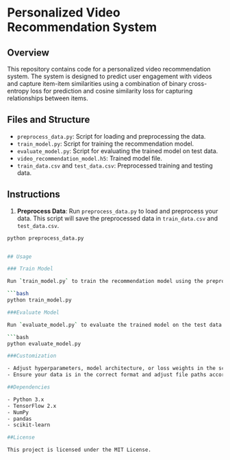 # Personalized Video Recommendation System

## Overview

This repository contains code for a personalized video recommendation system. The system is designed to predict user engagement with videos and capture item-item similarities using a combination of binary cross-entropy loss for prediction and cosine similarity loss for capturing relationships between items.

## Files and Structure

- `preprocess_data.py`: Script for loading and preprocessing the data.
- `train_model.py`: Script for training the recommendation model.
- `evaluate_model.py`: Script for evaluating the trained model on test data.
- `video_recommendation_model.h5`: Trained model file.
- `train_data.csv` and `test_data.csv`: Preprocessed training and testing data.

## Instructions

1. **Preprocess Data**: Run `preprocess_data.py` to load and preprocess your data. This script will save the preprocessed data in `train_data.csv` and `test_data.csv`.

```bash
python preprocess_data.py


## Usage

### Train Model

Run `train_model.py` to train the recommendation model using the preprocessed data. The trained model will be saved as `video_recommendation_model.h5`.

```bash
python train_model.py

###Evaluate Model

Run `evaluate_model.py` to evaluate the trained model on the test data. This script calculates binary cross-entropy loss, cosine similarity loss, and binary accuracy.

```bash
python evaluate_model.py

###Customization

- Adjust hyperparameters, model architecture, or loss weights in the scripts based on your specific requirements.
- Ensure your data is in the correct format and adjust file paths accordingly.

##Dependencies

- Python 3.x
- TensorFlow 2.x
- NumPy
- pandas
- scikit-learn

##License

This project is licensed under the MIT License.